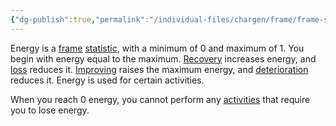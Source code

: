 ```yaml
---
{"dg-publish":true,"permalink":"/individual-files/chargen/frame/frame-statistics/energy/"}
---
```


Energy is a [frame](Frame.md) [statistic](Statistics.md), with a minimum of 0 and maximum of 1. You begin with energy equal to the maximum. [Recovery](Recovery.md) increases energy, and [loss](Loss.md) reduces it. [Improving](Improvement.md) raises the maximum energy, and [deterioration](Deterioration.md) reduces it. Energy is used for certain activities.

When you reach 0 energy, you cannot perform any [activities](Activities.md) that require you to lose energy.